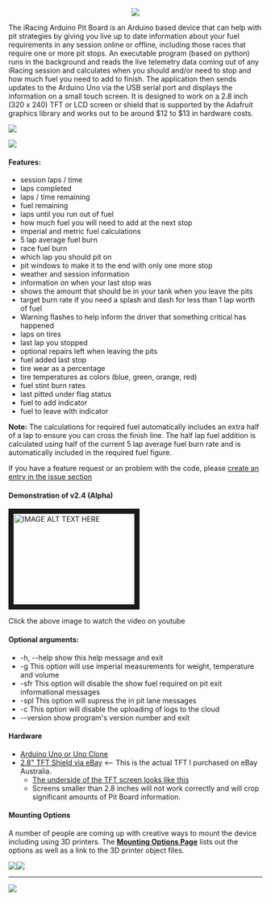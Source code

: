 <p align="center">
  <img src="http://i.imgur.com/doQ4Kyf.jpg"><br>
</p>  
  The iRacing Arduino Pit Board is an Arduino based device that can help with pit strategies by giving you live up to date information about your fuel requirements in any session online or offline, including those races that require one or more pit stops. An executable program (based on python) runs in the background and reads the live telemetry data coming out of any iRacing session and calculates when you should and/or need to stop and how much fuel you need to add to finish. The application then sends updates to the Arduino Uno via the USB serial port and displays the information on a small touch screen. It is designed to work on a 2.8 inch (320 x 240) TFT or LCD screen or shield that is supported by the Adafruit graphics library and works out to be around $12 to $13 in hardware costs.


<img src="http://i.imgur.com/MtPBUsV.png"><br>

<a href="https://www.paypal.me/BrockCremer"><img src="https://www.paypal.com/en_GB/i/btn/x-click-butcc-donate.gif"></a>

#### Features:
* session laps / time
* laps completed
* laps / time remaining 
* fuel remaining
* laps until you run out of fuel
* how much fuel you will need to add at the next stop
* imperial and metric fuel calculations
* 5 lap average fuel burn
* race fuel burn
* which lap you should pit on
* pit windows to make it to the end with only one more stop
* weather and session information
* information on when your last stop was
* shows the amount that should be in your tank when you leave the pits
* target burn rate if you need a splash and dash for less than 1 lap worth of fuel
* Warning flashes to help inform the driver that something critical has happened
* laps on tires 
* last lap you stopped 
* optional repairs left when leaving the pits 
* fuel added last stop 
* tire wear as a percentage 
* tire temperatures as colors (blue, green, orange, red) 
* fuel stint burn rates 
* last pitted under flag status 
* fuel to add indicator 
* fuel to leave with indicator 

**Note:** The calculations for required fuel automatically includes an extra half of a lap to ensure you can cross the finish line. The half lap fuel addition is calculated using half of the current 5 lap average fuel burn rate and is automatically included in the required fuel figure.

If you have a feature request or an problem with the code, please [create an entry in the issue section](https://github.com/Grimzentide/iRacing-Arduino-Pit-Board/issues)

#### Demonstration of v2.4 (Alpha)

<a href="http://www.youtube.com/watch?feature=player_embedded&v=LxTdiZzA7dQ
" target="_blank"><img src="http://img.youtube.com/vi/LxTdiZzA7dQ/hqdefault.jpg" 
alt="IMAGE ALT TEXT HERE" width="240" height="180" border="10" /></a>

Click the above image to watch the video on youtube

#### Optional arguments: 
* -h, --help show this help message and exit 
* -g This option will use imperial measurements for weight, temperature and volume 
* -sfr This option will disable the show fuel required on pit exit informational messages 
* -spl This option will supress the in pit lane messages 
* -c This option will disable the uploading of logs to the cloud 
* --version show program's version number and exit


#### Hardware
* [Arduino Uno or Uno Clone](https://www.arduino.cc/en/Main/arduinoBoardUno)
* [2.8" TFT Shield via eBay](http://www.ebay.com.au/itm/381238351575?_trksid=p2060353.m2749.l2648&ssPageName=STRK%3AMEBIDX%3AIT) <-- This is the actual TFT I purchased on eBay Australia.
  * [The underside of the TFT screen looks like this](http://i.imgur.com/zYKCSf8.jpg)
  * Screens smaller than 2.8 inches will not work correctly and will crop significant amounts of Pit Board information.

#### Mounting Options
A number of people are coming up with creative ways to mount the device including using 3D printers. The [**Mounting Options Page**](https://github.com/Grimzentide/iRacing-Arduino-Pit-Board/blob/master/Mounting%20Options.md) lists out the options as well as a link to the 3D printer object files.

![](http://i1201.photobucket.com/albums/bb350/jdrobbie41/24081267-400a-43a6-a625-b680936a3782_zpsetkzyjey.jpg)![](http://i.imgur.com/HT7e6C7m.jpg)
___

<a href="https://www.paypal.me/BrockCremer"><img src="https://www.paypal.com/en_GB/i/btn/x-click-butcc-donate.gif"></a>
